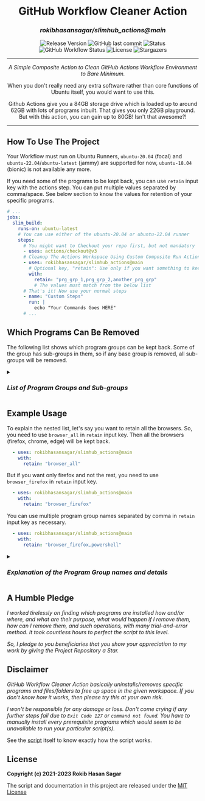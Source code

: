 <div align="center">
  <h1>GitHub Workflow Cleaner Action</h1>
  <h3><i>rokibhasansagar/slimhub_actions@main</i></h3>
</div>

<div align="center">
  <img src="https://img.shields.io/github/v/release/rokibhasansagar/slimhub_actions?label=Release%20Version&cacheSeconds=300" alt="Release Version" />
  <!-- export ReleaseVersion=v$(date +%g.%V.%u) # v23.13.4 (YY.WeekNum.DayOfWeek) -->
  <img src="https://img.shields.io/github/last-commit/rokibhasansagar/slimhub_actions?label=Last%20Updated&cacheSeconds=120" alt="GitHub last commit" />
  <img src="https://img.shields.io/badge/Status-Stable-brightgreen.svg" alt="Status" />
  <img src="https://img.shields.io/github/actions/workflow/status/rokibhasansagar/slimhub_actions/check_ubuntu.yml?label=Checks&cacheSeconds=120" alt="GitHub Workflow Status" />
  <img src="https://img.shields.io/github/license/rokibhasansagar/slimhub_actions?label=Project%20License&color=blueviolet" alt="License" />
  <img src="https://img.shields.io/github/stars/rokibhasansagar/slimhub_actions?label=Total%20Stargazers&cacheSeconds=300" alt="Stargazers" />
</div>

<hr />

<div align="center">
  <i>A Simple Composite Action to Clean GitHub Actions Workflow Environment to Bare Minimum.</i>

  When you don't really need any extra software rather than core functions of Ubuntu itself, you would want to use this.

  Github Actions give you a 84GB storage drive which is loaded up to around 62GB with lots of programs inbuilt. That gives you only 22GB playground. But with this action, you can gain up to 80GB! Isn't that awesome?!
</div>

<hr />

<h2>How To Use The Project</h2>

Your Workflow must run on Ubuntu Runners, `ubuntu-20.04` (focal) and `ubuntu-22.04`/`ubuntu-latest` (jammy) are supported for now, `ubuntu-18.04` (bionic) is not available any more.

If you need some of the programs to be kept back, you can use `retain` input key with the actions step. You can put multiple values separated by comma/space. See below section to know the values for retention of your specific programs.

```yaml
# ...
jobs:
  slim_build:
    runs-on: ubuntu-latest
    # You can use either of the ubuntu-20.04 or ubuntu-22.04 runner
    steps:
      # You might want to Checkout your repo first, but not mandatory
      - uses: actions/checkout@v3
      # Cleanup The Actions Workspace Using Custom Composite Run Actions
      - uses: rokibhasansagar/slimhub_actions@main
        # Optional key, "retain": Use only if you want something to keep
        with:
          retain: "prg_grp_1,prg_grp_2,another_prg_grp"
          # The values must match from the below list
      # That's it! Now use your normal steps
      - name: "Custom Steps"
        run: |
          echo "Your Commands Goes HERE"
      # ...
```

<h2>Which Programs Can Be Removed</h2>

The following list shows which program groups can be kept back. Some of the group has sub-groups in them, so if any base group is removed, all sub-groups will be removed.

<details>
  <summary><h3><b><i>List of Program Groups and Sub-groups</i></b></h3></summary>

```
- homebrew
- docker_imgcache
- docker_buildkit
  + docker_imgcache
- container_tools
- android_sdk
- java_tools
  + toolcache_java
- database
- browser_all
  + browser_firefox
  + browser_chrome
  + browser_edge
- xvfb
- webservers
- php
- cloud_cli
- vcs
- vim
- dotnet
- vcpkg
- mono
- ruby
  + toolcache_ruby
- nodejs_npm
  + toolcache_node
- pipx
- toolcache_all
  + toolcache_codeql
  + toolcache_java
  + toolcache_pypy
  + toolcache_python
  + toolcache_ruby
  + toolcache_go
  + toolcache_node
- compiler_all
  + compiler_gcc
  + compiler_gfortran
  + compiler_llvm_clang
  + compiler_cmake
- powershell
- rust
- haskell
- rlang
- kotlin
- julia
- swift
- snapd
- manpages
- libgtk
```
</details>

<h2>Example Usage</h2>

To explain the nested list, let's say you want to retain all the browsers. So, you need to use `browser_all` in `retain` input key. Then all the browsers (firefox, chrome, edge) will be kept back.

```yaml
  - uses: rokibhasansagar/slimhub_actions@main
    with:
      retain: "browser_all"
```

But if you want only firefox and not the rest, you need to use `browser_firefox` in `retain` input key.

```yaml
  - uses: rokibhasansagar/slimhub_actions@main
    with:
      retain: "browser_firefox"
```

You can use multiple program group names separated by comma in `retain` input key as necessary.

```yaml
  - uses: rokibhasansagar/slimhub_actions@main
    with:
      retain: "browser_firefox,powershell"
```

<details>
  <summary><h3><b><i>Explanation of the Program Group names and details</i></b></h3></summary>

- `android_sdk`
  - Android SDK, NDK, Emulator, etc.
- `browser_all`
  + `browser_chrome`
    - Google Chrome and Chromium Browser, chromedriver
  + `browser_edge`
    - Microsoft Edge Browser, msedgedriver
  + `browser_firefox`
    - Mozilla Firefox Browser, geckodriver
- `cloud_cli`
  - Azure and AWS CLI Tools, GCloud CLI, etc.
- `compiler_all`
  + `compiler_cmake`
    - Local Installation of CMake
  + `compiler_gcc`
    - GNU C/C++ compiler
  + `compiler_gfortran`
    - GNU Fortran 95 compiler
  + `compiler_llvm_clang`
    - Modular C, C++ and Objective-C compiler as-well-as toolchain
- `container_tools`
  - podman, buildah, skopeo, kubernetes tools, hashicorp terraform, etc.
- `database`
  - postgresql, mysql, mongodb, sphinxsearch, etc.
- `docker_buildkit`
  - Entire Docker System with Engine, Docker Compose, moby-buildx, moby-cli, etc.
  + `docker_imgcache`
    - alpine, buildpack-deps, debian, ubuntu, etc. images for docker
- `dotnet`
  - Microsoft .Net Runtime, SDK, etc.
- `haskell`
  - Haskell, ghcup, etc.
- `homebrew`
  - Homebrew Package Manager
- `java_tools`
  - Temurin/Zulu/Adopt openjdk, graalvm, selenium server, gradle, maven, ant, etc.
- `julia`
  - Julialang, etc.
- `kotlin`
  - JetBrains kotlin Compiler
- `libgtk`
  - libgtk-3*, ubuntu-mono, *-icon-theme, etc. packages
- `manpages`
  - Manual Pages for various Programs
- `mono`
  - mono-complete, msbuild, nuget, etc. packages
- `nodejs_npm`
  - NodeJS, NVM and NPM/NPX with other packages
- `php`
  - PHP 7.x and/or 8.x with composer
- `pipx`
  - Python pipx package manager with their packages
- `powershell`
  - Microsoft Powershell Core 7.x
- `rlang`
  - R Lang
- `ruby`
  - Ruby and gem packages
- `rust`
  - Rust Lang and cargo tools, etc.
- `snapd`
  - Snap packages and snapd service manager
- `swift`
  - Apple Swift Compiler and tools
- `toolcache_all`
  + `toolcache_codeql`
    - Local toolcache for CodeQL
  + `toolcache_go`
    - Local toolcache for GoLang
  + `toolcache_java`
    - Local toolcache for Java JRE/JDK
  + `toolcache_node`
    - Local toolcache for NodeJS
  + `toolcache_pypy`
    - Local toolcache for PyPy
  + `toolcache_python`
    - Local toolcache for Python
  + `toolcache_ruby`
    - Local toolcache for Ruby
- `vcpkg`
  - Microsoft VCPKG package manager
- `vcs`
  - gh, hub, mercurial, subversion (svn), etc. version control system (git, git-lfs, etc. excluded)
- `vim`
  - Vi IMproved editor
- `webservers`
  - Apache2, Nginx web servers
- `xvfb`
  - Virtual Framebuffer 'fake' X server
</details>

<h2>A Humble Pledge</h2>

<i>I worked tirelessly on finding which programs are installed how and/or where, and what are their purpose, what would happen if I remove them, how can I remove them, and such operations, with many trial-and-error method. It took countless hours to perfect the script to this level.</i>

<i>So, I pledge to you beneficiaries that you show your appreciation to my work by giving the Project Repository a Star.</i>

<h2>Disclaimer</h2>

<i>GitHub Workflow Cleaner Action basically uninstalls/removes specific programs and files/folders to free up space in the given workspace. If you don't know how it works, then please try this at your own risk.</i>

<i>I won't be responsible for any damage or loss. Don't come crying if any further steps fail due to `Exit Code 127` or `command not found`. You have to manually install every prerequisite programs which would seem to be unavailable to run your particular script(s).</i>

See the [script](cleanup.sh) itself to know exactly how the script works.

<h2>License</h2>

<b>Copyright (c) 2021-2023 Rokib Hasan Sagar</b>

The script and documentation in this project are released under the [MIT License](LICENSE)
